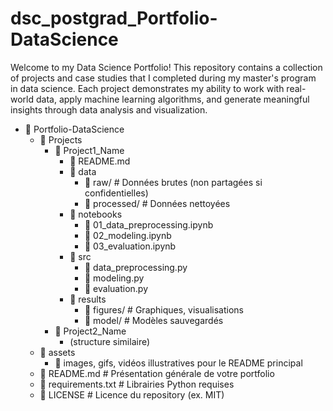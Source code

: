 # dsc_postgrad_Portfolio-DataScience
Welcome to my Data Science Portfolio! This repository contains a collection of projects and case studies that I completed during my master's program in data science. Each project demonstrates my ability to work with real-world data, apply machine learning algorithms, and generate meaningful insights through data analysis and visualization.
- 📂 Portfolio-DataScience
    - 📂 Projects
        - 📂 Project1_Name
            - 📜 README.md
            - 📂 data
                - 📜 raw/      # Données brutes (non partagées si confidentielles)
                - 📜 processed/ # Données nettoyées
            - 📂 notebooks
                - 📜 01_data_preprocessing.ipynb
                - 📜 02_modeling.ipynb
                - 📜 03_evaluation.ipynb
            - 📂 src
                - 📜 data_preprocessing.py
                - 📜 modeling.py
                - 📜 evaluation.py
            - 📂 results
                - 📜 figures/   # Graphiques, visualisations
                - 📜 model/     # Modèles sauvegardés
        - 📂 Project2_Name
            - (structure similaire)
    - 📂 assets
        - 📜 images, gifs, vidéos illustratives pour le README principal
    - 📜 README.md  # Présentation générale de votre portfolio
    - 📜 requirements.txt  # Librairies Python requises
    - 📜 LICENSE    # Licence du repository (ex. MIT)

